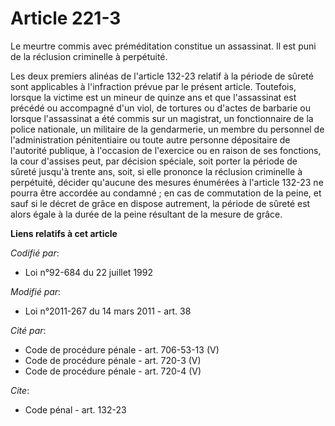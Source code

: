 # Article 221-3

Le meurtre commis avec préméditation constitue un assassinat. Il est puni de la réclusion criminelle à perpétuité. 

Les deux premiers alinéas de l'article 132-23 relatif à la période de sûreté sont applicables à l'infraction prévue par le
présent article. Toutefois, lorsque la victime est un mineur de quinze ans et que l'assassinat est précédé ou accompagné d'un
viol, de tortures ou d'actes de barbarie ou lorsque l'assassinat a été commis sur un magistrat, un fonctionnaire de la police
nationale, un militaire de la gendarmerie, un membre du personnel de l'administration pénitentiaire ou toute autre personne
dépositaire de l'autorité publique, à l'occasion de l'exercice ou en raison de ses fonctions, la cour d'assises peut, par
décision spéciale, soit porter la période de sûreté jusqu'à trente ans, soit, si elle prononce la réclusion criminelle à
perpétuité, décider qu'aucune des mesures énumérées à l'article 132-23 ne pourra être accordée au condamné ; en cas de
commutation de la peine, et sauf si le décret de grâce en dispose autrement, la période de sûreté est alors égale à la durée
de la peine résultant de la mesure de grâce.

**Liens relatifs à cet article**

_Codifié par_:

  - Loi n°92-684 du 22 juillet 1992

_Modifié par_:

  - Loi n°2011-267 du 14 mars 2011 - art. 38

_Cité par_:

  - Code de procédure pénale - art. 706-53-13 (V)
  - Code de procédure pénale - art. 720-3 (V)
  - Code de procédure pénale - art. 720-4 (V)

_Cite_:

  - Code pénal - art. 132-23
